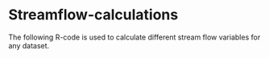 # Streamflow-calculations
The following R-code is used to calculate different stream flow variables for any dataset.

